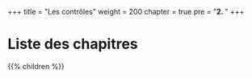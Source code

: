 +++
title = "Les contrôles"
weight = 200
chapter = true
pre = "<b>2. </b>"
+++

# Liste des chapitres

{{% children %}}